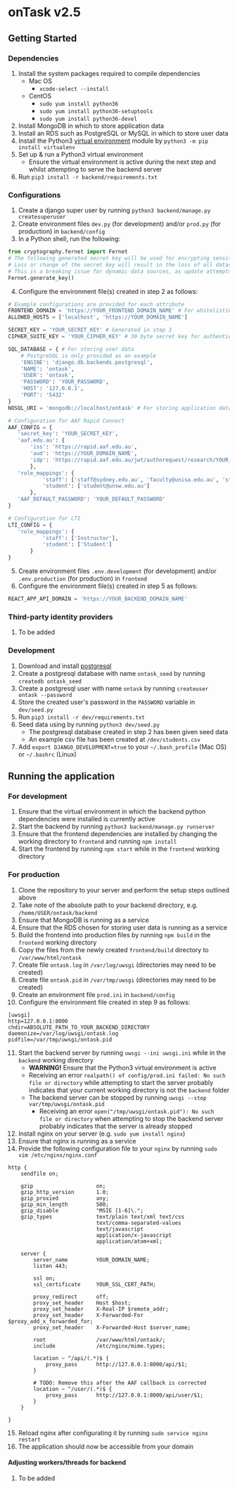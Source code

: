 # onTask v2.5

## Getting Started
### Dependencies
1. Install the system packages required to compile dependencies
    - Mac OS
        - `xcode-select --install`
    - CentOS 
        - `sudo yum install python36`
        - `sudo yum install python36-setuptools`
        - `sudo yum install python36-devel`
2. Install MongoDB in which to store application data
3. Install an RDS such as PostgreSQL or MySQL in which to store user data
4. Install the Python3 [virtual environment](https://packaging.python.org/guides/installing-using-pip-and-virtualenv/) module by `python3 -m pip install virtualenv`
5. Set up & run a Python3 virtual environment
    - Ensure the virtual environment is active during the next step and whilst attempting to serve the backend server
6. Run `pip3 install -r backend/requirements.txt`

### Configurations
1. Create a django super user by running `python3 backend/manage.py createsuperuser`
2. Create environment files `dev.py` (for development) and/or `prod.py` (for production) in `backend/config`
3. In a Python shell, run the following:
```python
from cryptography.fernet import Fernet
# The following generated secret key will be used for encrypting sensitive data
# Loss or change of the secret key will result in the loss of all datasource passwords
# This is a breaking issue for dynamic data sources, as update attempts will fail
Fernet.generate_key()
```
4. Configure the environment file(s) created in step 2 as follows:
```python
# Example configurations are provided for each attribute
FRONTEND_DOMAIN = 'https://YOUR_FRONTEND_DOMAIN_NAME' # For whitelisting CORS and authentication
ALLOWED_HOSTS = ['localhost', 'https://YOUR_DOMAIN_NAME']

SECRET_KEY = 'YOUR_SECRET_KEY' # Generated in step 3
CIPHER_SUITE_KEY = 'YOUR_CIPHER_KEY' # 30 byte secret key for authenticating users from third party IDPs

SQL_DATABASE = { # For storing user data
    # PostgreSQL is only provided as an example
    'ENGINE': 'django.db.backends.postgresql',
    'NAME': 'ontask',
    'USER': 'ontask',
    'PASSWORD': 'YOUR_PASSWORD',
    'HOST': '127.0.0.1',
    'PORT': '5432'
}
NOSQL_URI = 'mongodb://localhost/ontask' # For storing application data

# Configuration for AAF Rapid Connect
AAF_CONFIG = {
   'secret_key': 'YOUR_SECRET_KEY',
   'aaf.edu.au': {
       'iss': 'https://rapid.aaf.edu.au',
       'aud': 'https://YOUR_DOMAIN_NAME',
       'idp': 'https://rapid.aaf.edu.au/jwt/authnrequest/research/YOUR_REQUEST_ID'
       },
   'role_mappings': {
           'staff': ['staff@sydney.edu.au', 'faculty@unisa.edu.au', 'staff@unsw.edu.au'],
           'student': ['student@unsw.edu.au']
       },
   'AAF_DEFAULT_PASSWORD': 'YOUR_DEFAULT_PASSWORD'
}

# Configuration for LTI
LTI_CONFIG = {
   'role_mappings': {
           'staff': ['Instructor'],
           'student': ['Student']
       }
}
```
5. Create environment files `.env.development` (for development) and/or `.env.production` (for production) in `frontend`
6. Configure the environment file(s) created in step 5 as follows:
```javascript
REACT_APP_API_DOMAIN = 'https://YOUR_BACKEND_DOMAIN_NAME'
```

### Third-party identity providers
1. To be added

### Development
1. Download and install [postgresql](https://www.postgresql.org/)
2. Create a postgresql database with name `ontask_seed` by running `createdb ontask_seed`
3. Create a postgresql user with name `ontask` by running `createuser ontask --password`
4. Store the created user's password in the `PASSWORD` variable in `dev/seed.py`
5. Run `pip3 install -r dev/requirements.txt`
6. Seed data using by running `python3 dev/seed.py`
    - The postgresql database created in step 2 has been given seed data
    - An example csv file has been created at `/dev/students.csv`
7. Add `export DJANGO_DEVELOPMENT=true` to your `~/.bash_profile` (Mac OS) or `~/.bashrc` (Linux)

## Running the application
### For development
1. Ensure that the virtual environment in which the backend python dependencies were installed is currently active
2. Start the backend by running `python3 backend/manage.py runserver`
3. Ensure that the frontend dependencies are installed by changing the working directory to `frontend` and running `npm install`
4. Start the frontend by running `npm start` while in the `frontend` working directory

### For production
1. Clone the repository to your server and perform the setup steps outlined above
2. Take note of the absolute path to your backend directory, e.g. `/home/USER/ontask/backend`
3. Ensure that MongoDB is running as a service
4. Ensure that the RDS chosen for storing user data is running as a service
5. Build the frontend into production files by running `npm build` in the `frontend` working directory
6. Copy the files from the newly created `frontend/build` directory to `/var/www/html/ontask`
7. Create file `ontask.log` in `/var/log/uwsgi` (directories may need to be created)
8. Create file `ontask.pid` in `/var/tmp/uwsgi` (directories may need to be created)
9. Create an environment file `prod.ini` in `backend/config`
10. Configure the environment file created in step 9 as follows:
```
[uwsgi]
http=127.0.0.1:8000
chdir=ABSOLUTE_PATH_TO_YOUR_BACKEND_DIRECTORY
daemonize=/var/log/uwsgi/ontask.log
pidfile=/var/tmp/uwsgi/ontask.pid
```
11. Start the backend server by running `uwsgi --ini uwsgi.ini` while in the `backend` working directory
    - **WARNING!** Ensure that the Python3 virtual environment is active
    - Receiving an error `realpath() of config/prod.ini failed: No such file or directory` while attempting to start the server probably indicates that your current working directory is not the `backend` folder
    - The backend server can be stopped by running `uwsgi --stop var/tmp/uwsgi/ontask.pid`
        - Receiving an error `open("/tmp/uwsgi/ontask.pid"): No such file or directory` when attempting to stop the backend server probably indicates that the server is already stopped
12. Install nginx on your server (e.g. `sudo yum install nginx`)
13. Ensure that nginx is running as a service
14. Provide the following configuration file to your `nginx` by running `sudo vim /etc/nginx/nginx.conf`
```
http {
    sendfile on;

    gzip                    on;
    gzip_http_version       1.0;
    gzip_proxied            any;
    gzip_min_length         500;
    gzip_disable            "MSIE [1-6]\.";
    gzip_types              text/plain text/xml text/css
                            text/comma-separated-values
                            text/javascript
                            application/x-javascript
                            application/atom+xml;

    server {
        server_name         YOUR_DOMAIN_NAME;
        listen 443;

        ssl on;
        ssl_certificate     YOUR_SSL_CERT_PATH;
                    
        proxy_redirect      off;
        proxy_set_header    Host $host;
        proxy_set_header    X-Real-IP $remote_addr;
        proxy_set_header    X-Forwarded-For $proxy_add_x_forwarded_for;
        proxy_set_header    X-Forwarded-Host $server_name;

        root                /var/www/html/ontask/;
        include             /etc/nginx/mime.types;

        location ~ ^/api/(.*)$ {
            proxy_pass      http://127.0.0.1:8000/api/$1;
        }

        # TODO: Remove this after the AAF callback is corrected
        location ~ ^/user/(.*)$ {
            proxy_pass      http://127.0.0.1:8000/api/user/$1;
        }
    }

}
```
15. Reload nginx after configurating it by running `sudo service nginx restart`
16. The application should now be accessible from your domain

#### Adjusting workers/threads for backend
1. To be added 